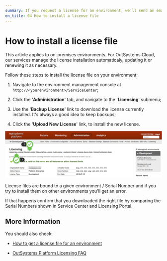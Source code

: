 ```yaml
---
summary: If you request a license for an environment, we'll send an email with it. Go to the environment management console to install the new license.
en_title: 04 How to install a license file
---
```


# How to install a license file

<div class="info" markdown="1">
This article applies to on-premises environments. For OutSystems Cloud, our services manage the license installation automaticaly, updating it or renewing it as necessary.
</div>


Follow these steps to install the license file on your environment:

1. Navigate to the environment management console at `http://<yourenvironment>/ServiceCenter`;

2. Click the '**Administration**' tab, and navigate to the '**Licensing**' submenu;

3. Use the '**Backup License**' link to download the license currently installed. It's always a good idea to keep backups;

4. Click the '**Upload New License**' link, to install the new license.

![](images/howto-install-license_0.png)

<div class="info" markdown="1">
License files are bound to a given environment / Serial Number and if you try to install them on other environments you'll get an error.
</div>

If that happens confirm that you downloaded the right file by comparing the Serial Numbers shown in Service Center and Licensing Portal.

## More Information

You should also check:

* [How to get a license file for an environment](https://success.outsystems.com/Support/Enterprise_Customers/Licensing/02_Manage_and_Upgrade/03_Get_a_license_file_for_an_environment)

* [OutSystems Platform Licensing FAQ](https://success.outsystems.com/Support/Enterprise_Customers/Licensing/Overview/01_How_OutSystems_Platform_licensing_works)

